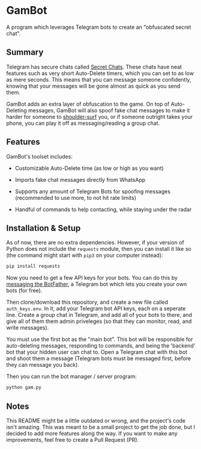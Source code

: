 # GamBot

A program which leverages Telegram bots to create an "obfuscated secret chat".

## Summary

Telegram has secure chats called [Secret Chats](https://telegram.org/faq#q-how-are-secret-chats-different).
These chats have neat features such as very short Auto-Delete timers, which you can set to as low as mere
seconds. This means that you can message someone confidently, knowing that your messages will be gone almost
as quick as you send them.

GamBot adds an extra layer of obfuscation to the game. On top of Auto-Deleting messages, GamBot will also
spoof fake chat messages to make it harder for someone to
[shoulder-surf](https://en.wikipedia.org/wiki/Shoulder_surfing_(computer_security)) you, or if someone outright
takes your phone, you can play it off as messaging/reading a group chat.

## Features

GamBot's toolset includes:

- Customizable Auto-Delete time (as low or high as you want)

- Imports fake chat messages directly from WhatsApp

- Supports any amount of Telegram Bots for spoofing messages (recommended to use more, to not hit rate limits)

- Handful of commands to help contacting, while staying under the radar

## Installation & Setup

As of now, there are no extra dependencies. However, if your version of Python does not include the `requests`
module, then you can install it like so (the command might start with `pip3` on your computer instead):
```cmd
pip install requests
```

Now you need to get a few API keys for your bots. You can do this by 
[messaging the BotFather](https://t.me/BotFather), a Telegram bot which lets you create your own bots (for free).

Then clone/download this repository, and create a new file called `auth_keys.env`. In it, add your Telegram bot
API keys, each on a seperate line. Create a group chat in Telegram, and add all of your bots to there, and give
all of them them admin priveleges (so that they can monitor, read, and write messages).

You must use the first bot as the "main bot". This bot will be responsible for auto-deleting messages, 
responding to commands, and being the 'backend' bot that your hidden user can chat to. Open a Telegram 
chat with this bot and shoot them a message (Telegram bots must be messaged first, before they can message
you back).

Then you can run the bot manager / server program:
```cmd
python gam.py
```

## Notes

This README might be a little outdated or wrong, and the project's code isn't amazing. This was meant to be a small
project to get the job done, but I decided to add more features along the way. If you want to make any improvements,
feel free to create a Pull Request (PR).
